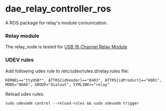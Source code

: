 # dae_relay_controller_ros

A ROS package for relay's module comunication.

### Relay module

The relay_node is tested for [USB 16 Channel Relay Module](http://denkovi.com/usb-relay-16-channel-module-rs232-controlled-din-rail-box)


### UDEV rules

Add following udev rule to /etc/udev/rules.d/relay.rules file:
```
KERNEL=="ttyUSB*", ATTRS{idVendor}=="0403", ATTRS{idProduct}=="6001", MODE="0666", GROUP="dialout", SYMLINK+="relay"
``` 
Reload udev rules:
``` 
sudo udevadm control --reload-rules && sudo udevadm trigger
``` 